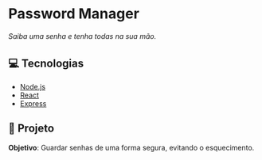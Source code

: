 # Password Manager

###### Saiba uma senha e tenha todas na sua mão.

## :computer: Tecnologias

- [Node.js](https://nodejs.org/en/)
- [React](https://pt-br.reactjs.org/)
- [Express](https://expressjs.com/)


## :page_with_curl: Projeto

**Objetivo**: Guardar senhas de uma forma segura, evitando o esquecimento.
